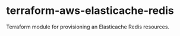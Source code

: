 # terraform-aws-elasticache-redis
Terraform module for provisioning an Elasticache Redis resources.
